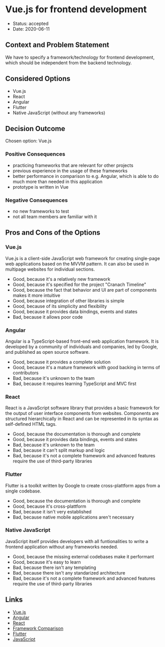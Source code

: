 # Vue.js for frontend development

* Status: accepted
* Date: 2020-06-11

## Context and Problem Statement

We have to specify a framework/technology for frontend development, which should be independent from the backend technology.

## Considered Options

* Vue.js
* React
* Angular
* Flutter
* Native JavaScript (without any frameworks)

## Decision Outcome

Chosen option: Vue.js

### Positive Consequences

* practicing frameworks that are relevant for other projects
* previous experience in the usage of these frameworks
* better performance in comparison to e.g. Angular, which is able to do much more than needed in this application
* prototype is written in Vue

### Negative Consequences

* no new frameworks to test
* not all team members are familiar with it

## Pros and Cons of the Options

### Vue.js

Vue.js is a client-side JavaScript web framework for creating single-page web applications based on the MVVM pattern. It can also be used in multipage websites for individual sections.

* Good, because it's a relatively new framework
* Good, because it's specified for the project "Cranach Timeline"
* Good, because the fact that behavior and UI are part of components makes it more intuitive
* Good, because integration of other libraries is simple
* Good, because of its simplicity and flexibility
* Good, because it provides data bindings, events and states
* Bad, because it allows poor code

### Angular

Angular is a TypeScript-based front-end web application framework. It is developed by a community of individuals and companies, led by Google, and published as open source software.

* Good, because it provides a complete solution
* Good, because it's a mature framework with good backing in terms of contributors
* Bad, because it's unknown to the team
* Bad, because it requires learning TypeScript and MVC first

### React

React is a JavaScript software library that provides a basic framework for the output of user interface components from websites. Components are structured hierarchically in React and can be represented in its syntax as self-defined HTML tags.

* Good, because the documentation is thorough and complete
* Good, because it provides data bindings, events and states
* Bad, because it's unknown to the team
* Bad, because it can't split markup and logic
* Bad, because it's not a complete framework and advanced features require the use of third-party libraries

### Flutter

Flutter is a toolkit written by Google to create cross-plattform apps from a single codebase.

* Good, because the documentation is thorough and complete
* Good, because it's cross-plattform
* Bad, because it isn't very established
* Bad, because native mobile applications aren't necessary

### Native JavaScript

JavaScript itself provides developers with all funtionalities to write a frontend application without any frameworks needed.

* Good, because the missing external codebases make it performant
* Good, because it's easy to learn
* Bad, because there isn't any templating
* Bad, because there isn't any standarized architecture
* Bad, because it's not a complete framework and advanced features require the use of third-party libraries

## Links

* [Vue.js](https://vuejs.org/)
* [Angular](https://angular.io/)
* [React](https://reactjs.org/)
* [Framework Comparison](https://www.codeinwp.com/blog/angular-vs-vue-vs-react/)
* [Flutter](https://flutter.dev/)
* [JavaScript](https://developer.mozilla.org/de/docs/Web/JavaScript/Reference)